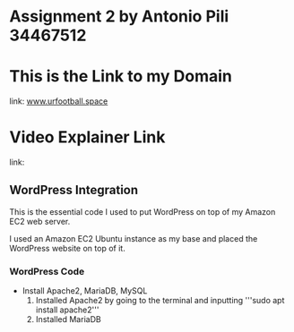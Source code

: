 # Assignment 2 by Antonio Pili 34467512

# This is the Link to my Domain

link: www.urfootball.space

# Video Explainer Link

link: 

## WordPress Integration

This is the essential code I used to put WordPress on top of my Amazon EC2 web server.

I used an Amazon EC2 Ubuntu instance as my base and placed the WordPress website on top of it.

### WordPress Code

- Install Apache2, MariaDB, MySQL
  1. Installed Apache2 by going to the terminal and inputting '''sudo apt install apache2'''
  2. Installed MariaDB 
